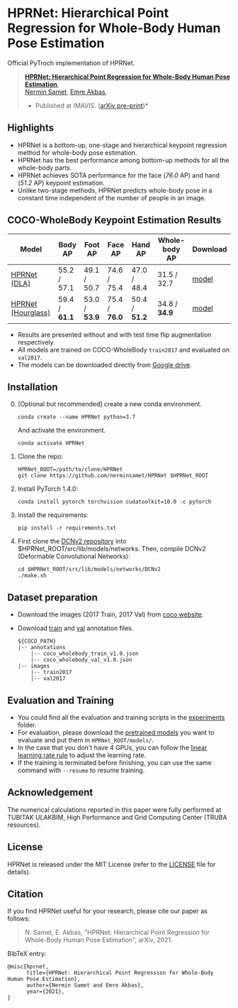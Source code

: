 # HPRNet: Hierarchical Point Regression for Whole-Body Human Pose Estimation
Official PyTroch implementation of HPRNet.

> [**HPRNet: Hierarchical Point Regression for Whole-Body Human Pose Estimation**](http://arxiv.org/abs/2106.04269),            
> [Nermin Samet](https://nerminsamet.github.io/), [Emre Akbas](http://user.ceng.metu.edu.tr/~emre/),        
> * Published at IMAVIS. ([arXiv pre-print](http://arxiv.org/abs/2106.04269))*          

  
## Highlights
- HPRNet is a bottom-up, one-stage and hierarchical keypoint regression method for whole-body pose estimation.
- HPRNet has the best performance among bottom-up methods for all the whole-body parts. 
- HPRNet achieves SOTA performance for the face (*76.0* AP) and hand (*51.2* AP) keypoint estimation.
- Unlike two-stage methods, HPRNet predicts whole-body pose in a constant time independent of the number of people in an image.


## COCO-WholeBody Keypoint Estimation Results

| Model                    |   Body AP        | Foot AP        | Face AP  |  Hand AP     |  Whole-body AP       | Download |
|--------------------------|--------------------|-----------|-----------|-----------|-----------|-----------|
|[HPRNet (DLA)](./experiments/wholebody_hprnet_dla.sh)   | 55.2 /  57.1 | 49.1 / 50.7 | 74.6 / 75.4 | 47.0 / 48.4 |  31.5 / 32.7|[model](https://drive.google.com/file/d/1LQShniDCkTNJDfvyfbU8QXMy_Uqz-_C2/view?usp=sharing) |
|[HPRNet (Hourglass)](./experiments/wholebody_hprnet_hourglass.sh) |59.4 / **61.1** | 53.0 / **53.9** | 75.4 / **76.0** | 50.4 / **51.2** | 34.8 / **34.9** | [model](https://drive.google.com/file/d/1qcE7ac_I_M4qvXV2TH2KO8314K3Q7zIV/view?usp=sharing) |

- Results are presented without and with test time flip augmentation respectively.
- All models are trained on COCO-WholeBody `train2017` and evaluated on `val2017`.
- The models can be downloaded directly from [Google drive](https://drive.google.com/drive/u/1/folders/1yKxQVRxjicvDDM_p1-uKdAewRaSIaY4P).


## Installation


0. [Optional but recommended] create a new conda environment.

    ~~~
    conda create --name HPRNet python=3.7
    ~~~
    And activate the environment.

    ~~~
    conda activate HPRNet
    ~~~

1. Clone the repo:

    ~~~
    HPRNet_ROOT=/path/to/clone/HPRNet
    git clone https://github.com/nerminsamet/HPRNet $HPRNet_ROOT
    ~~~

2. Install PyTorch 1.4.0:

    ~~~
    conda install pytorch torchvision cudatoolkit=10.0 -c pytorch
    ~~~

3. Install the requirements:

    ~~~
    pip install -r requirements.txt
    ~~~


5. First clone the [DCNv2 repository](https://github.com/CharlesShang/DCNv2) into $HPRNet_ROOT/src/lib/models/networks. Then, compile DCNv2 (Deformable Convolutional Networks):

    ~~~
    cd $HPRNet_ROOT/src/lib/models/networks/DCNv2
    ./make.sh
    ~~~

## Dataset preparation

- Download the images (2017 Train, 2017 Val) from [coco website](http://cocodataset.org/#download).
- Download [train](https://drive.google.com/file/d/1thErEToRbmM9uLNi1JXXfOsaS5VK2FXf/view) and [val](https://drive.google.com/file/d/1N6VgwKnj8DeyGXCvp1eYgNbRmw6jdfrb/view) annotation files.
  
  ~~~
  ${COCO_PATH}
  |-- annotations
      |-- coco_wholebody_train_v1.0.json
      |-- coco_wholebody_val_v1.0.json
  |-- images
      |-- train2017
      |-- val2017 
  ~~~
  

## Evaluation and Training


- You could find all the evaluation and training scripts in the [experiments](./experiments) folder.
- For evaluation, please download the [pretrained models](https://drive.google.com/drive/folders/1yKxQVRxjicvDDM_p1-uKdAewRaSIaY4P?usp=sharing) you want to evaluate and put them in `HPRNet_ROOT/models/`.
- In the case that you don't have 4 GPUs, you can follow the [linear learning rate rule](https://arxiv.org/abs/1706.02677) to adjust the learning rate.
- If the training is terminated before finishing, you can use the same command with `--resume` to resume training. 


## Acknowledgement

The numerical calculations reported in this paper were fully performed at TUBITAK ULAKBIM,  High Performance and Grid Computing Center (TRUBA resources). 
 
## License

HPRNet is released under the MIT License (refer to the [LICENSE](LICENSE) file for details). 

## Citation

If you find HPRNet useful for your research, please cite our paper as follows:

> N. Samet, E. Akbas, "HPRNet: Hierarchical Point Regression for Whole-Body Human Pose Estimation",
> arXiv, 2021.

BibTeX entry:
 
```
@misc{hprnet,
      title={HPRNet: Hierarchical Point Regression for Whole-Body Human Pose Estimation}, 
      author={Nermin Samet and Emre Akbas},
      year={2021}, 
}
```
